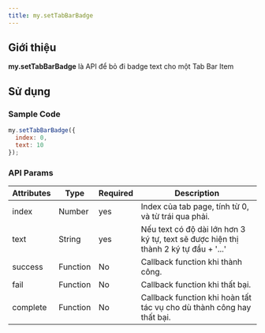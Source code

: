 ```yaml
---
title: my.setTabBarBadge
---
```


## Giới thiệu

**my.setTabBarBadge** là API để bỏ đi badge text cho một Tab Bar Item

## Sử dụng

### Sample Code

```js
my.setTabBarBadge({
  index: 0,
  text: 10
});
```

### API Params

| Attributes | Type     | Required | Description                                                                         |
| ---------- | -------- | -------- | ----------------------------------------------------------------------------------- |
| index      | Number   | yes      | Index của tab page, tính từ 0, và từ trái qua phải.                                 |
| text       | String   | yes      | Nếu text có độ dài lớn hơn 3 ký tự, text sẽ được hiện thị thành 2 ký tự đầu + '...' |
| success    | Function | No       | Callback function khi thành công.                                                   |
| fail       | Function | No       | Callback function khi thất bại.                                                     |
| complete   | Function | No       | Callback function khi hoàn tất tác vụ cho dù thành công hay thất bại.               |

